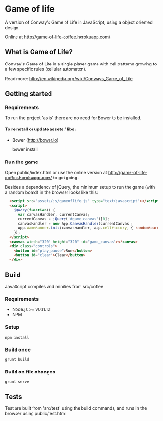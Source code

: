 # Game of life

A version of Conway's Game of Life in JavaScript, using a object oriented design.

Online at http://game-of-life-coffee.herokuapp.com/

## What is Game of Life?

  Conway's Game of Life is a single player game with cell patterns growing to a few specific rules (cellular automaton).

  Read more: http://en.wikipedia.org/wiki/Conways_Game_of_Life

## Getting started

### Requirements

  To run the project 'as is' there are no need for Bower to be installed.

  #### To reinstall or update assets / libs:

  * Bower (http://bower.io)

    bower install

### Run the game

Open public/index.html or use the online version at http://game-of-life-coffee.herokuapp.com/ to get going.

Besides a dependency of jQuery, the minimum setup to run the game (with a random board) in the browser looks like this:

```html
  <script src="assets/js/gameoflife.js" type="text/javascript"></script>
  <script>
    jQuery(function() {
      var canvasHandler, currentCanvas;
      currentCanvas = jQuery('#game_canvas')[0];
      canvasHandler = new App.CanvasHandler(currentCanvas);
      App.GameRunner.init(canvasHandler, App.cellFactory, { randomBoard: true});
    });
  </script>
  <canvas width="320" height="320" id="game_canvas"></canvas>
  <div class="controls">
    <button id="play_pause">Run</button>
    <button id="clear">Clear</button>
  </div>
```

## Build

JavaScript compiles and minifies from src/coffee

### Requirements

  * Node.js >= v0.11.13
  * NPM

### Setup

    npm install


### Build once

    grunt build

### Build on file changes

    grunt serve

## Tests

Test are built from 'src/test' using the build commands, and runs in the browser using public/test.html
